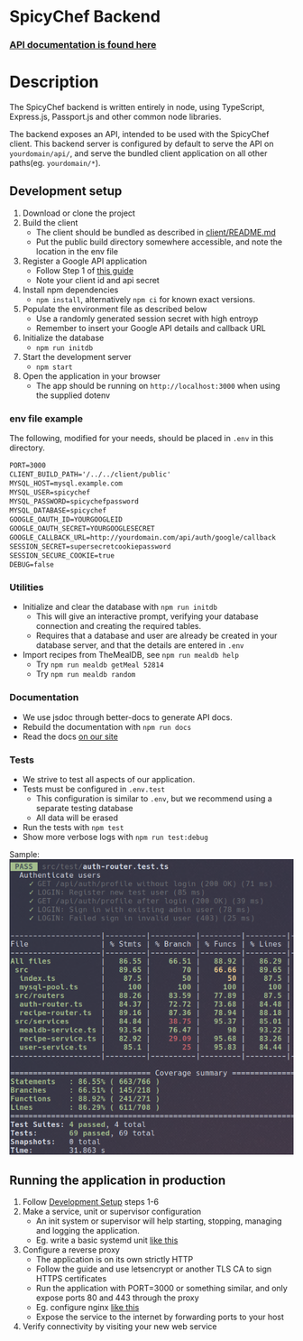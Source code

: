 # SpicyChef Backend

### [API documentation is found here](https://recipe.feal.no/api-docs)
# Description

The SpicyChef backend is written entirely in node, using TypeScript, Express.js, Passport.js and other common node libraries.

The backend exposes an API, intended to be used with the SpicyChef client.
This backend server is configured by default to serve the API on `yourdomain/api/`, and serve the bundled client application on all other paths(eg. `yourdomain/*`).

## Development setup

1. Download or clone the project
2. Build the client
   * The client should be bundled as described in [client/README.md](../client/README.md)
   * Put the public build directory somewhere accessible, and note the location in the env file
3. Register a Google API application
   * Follow Step 1 of [this guide](https://docs.dittofi.com/third-party-apis/oauth-2.0-apis/google-oauth-2.0-part-i)
   * Note your client id and api secret
4. Install npm dependencies
   * `npm install`, alternatively `npm ci` for known exact versions.
5. Populate the environment file as described below
   * Use a randomly generated session secret with high entroyp
   * Remember to insert your Google API details and callback URL
6. Initialize the database
   * `npm run initdb`
7. Start the development server
   * `npm start`
8. Open the application in your browser
   * The app should be running on `http://localhost:3000` when using the supplied dotenv

### env file example
The following, modified for your needs, should be placed in `.env` in this directory.
```shell
PORT=3000
CLIENT_BUILD_PATH='/../../client/public'
MYSQL_HOST=mysql.example.com
MYSQL_USER=spicychef
MYSQL_PASSWORD=spicychefpassword
MYSQL_DATABASE=spicychef
GOOGLE_OAUTH_ID=YOURGOOGLEID
GOOGLE_OAUTH_SECRET=YOURGOOGLESECRET
GOOGLE_CALLBACK_URL=http://yourdomain.com/api/auth/google/callback
SESSION_SECRET=supersecretcookiepassword
SESSION_SECURE_COOKIE=true
DEBUG=false
```

### Utilities

- Initialize and clear the database with `npm run initdb`
  - This will give an interactive prompt, verifying your database connection and creating the required tables.
  - Requires that a database and user are already be created in your database server, and that the details are entered in `.env`
- Import recipes from TheMealDB, see `npm run mealdb help`
  - Try `npm run mealdb getMeal 52814`
  - Try `npm run mealdb random`

### Documentation

- We use jsdoc through better-docs to generate API docs.
- Rebuild the documentation with `npm run docs`
- Read the docs [on our site](https://recipe.feal.no/api-docs)

### Tests

- We strive to test all aspects of our application.
- Tests must be configured in `.env.test`
  - This configuration is similar to `.env`, but we recommend using a separate testing database
  - All data will be erased
- Run the tests with `npm test`
- Show more verbose logs with `npm run test:debug`

Sample:
![Backend tests](../documentation/backend_tests.png)


## Running the application in production

1. Follow [Development Setup](#development-setup) steps 1-6
2. Make a service, unit or supervisor configuration
   - An init system or supervisor will help starting, stopping, managing and logging the application.
   - Eg. write a basic systemd unit [like this](https://nodesource.com/blog/running-your-node-js-app-with-systemd-part-1/)
3. Configure a reverse proxy
   - The application is on its own strictly HTTP
   - Follow the guide and use letsencrypt or another TLS CA to sign HTTPS certificates
   - Run the application with PORT=3000 or something similar, and only expose ports 80 and 443 through the proxy
   - Eg. configure nginx [like this](https://www.sitepoint.com/configuring-nginx-ssl-node-js/)
   - Expose the service to the internet by forwarding ports to your host
4. Verify connectivity by visiting your new web service
